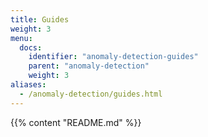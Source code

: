 ```yaml
---
title: Guides
weight: 3
menu:
  docs:
    identifier: "anomaly-detection-guides"
    parent: "anomaly-detection"
    weight: 3
aliases:
  - /anomaly-detection/guides.html
---
```

{{% content "README.md" %}}
